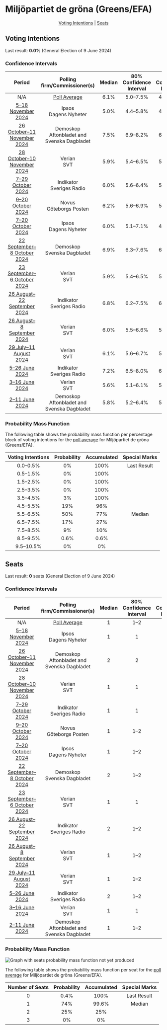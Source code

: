 # Miljöpartiet de gröna (Greens/EFA)

<p align="center"><a href="#voting-intentions">Voting Intentions</a> | <a href="#seats">Seats</a></p>

## Voting Intentions

Last result: **0.0%** (General Election of 9 June 2024)

### Confidence Intervals

| Period     | Polling firm/Commissioner(s) | Median | 80% Confidence Interval | 90% Confidence Interval | 95% Confidence Interval | 99% Confidence Interval |
|:----------:|:----------------:|:-----------:|:-----------------------:|:-----------------------:|:-----------------------:|:-----------------------:|
| N/A | [Poll Average](average.html) | 6.1% | 5.0–7.5% | 4.7–7.9% | 4.4–8.1% | 4.0–8.6% |
| [5–18 November 2024](2024-11-18-Ipsos.html) | Ipsos <br> Dagens Nyheter | 5.0% | 4.4–5.8% | 4.2–6.0% | 4.0–6.2% | 3.8–6.6% |
| [26 October–11 November 2024](2024-11-11-Demoskop.html) | Demoskop <br> Aftonbladet and Svenska Dagbladet | 7.5% | 6.9–8.2% | 6.7–8.4% | 6.5–8.6% | 6.2–9.0% |
| [28 October–10 November 2024](2024-11-10-Verian.html) | Verian <br> SVT | 5.9% | 5.4–6.5% | 5.2–6.7% | 5.1–6.8% | 4.9–7.1% |
| [7–29 October 2024](2024-10-29-Indikator.html) | Indikator <br> Sveriges Radio | 6.0% | 5.6–6.4% | 5.5–6.5% | 5.5–6.6% | 5.3–6.8% |
| [9–20 October 2024](2024-10-20-Novus.html) | Novus <br> Göteborgs Posten | 6.2% | 5.6–6.9% | 5.4–7.1% | 5.3–7.3% | 5.0–7.7% |
| [7–20 October 2024](2024-10-20-Ipsos.html) | Ipsos <br> Dagens Nyheter | 6.0% | 5.1–7.1% | 4.9–7.4% | 4.7–7.6% | 4.3–8.2% |
| [22 September–8 October 2024](2024-10-08-Demoskop.html) | Demoskop <br> Svenska Dagbladet | 6.9% | 6.3–7.6% | 6.1–7.8% | 6.0–7.9% | 5.7–8.3% |
| [23 September–6 October 2024](2024-10-06-Verian.html) | Verian <br> SVT | 5.9% | 5.4–6.5% | 5.2–6.7% | 5.1–6.8% | 4.9–7.1% |
| [26 August–22 September 2024](2024-09-22-Indikator.html) | Indikator <br> Sveriges Radio | 6.8% | 6.2–7.5% | 6.0–7.7% | 5.9–7.8% | 5.6–8.2% |
| [26 August–8 September 2024](2024-09-08-Verian.html) | Verian <br> SVT | 6.0% | 5.5–6.6% | 5.3–6.7% | 5.2–6.9% | 5.0–7.1% |
| [29 July–11 August 2024](2024-08-11-Verian.html) | Verian <br> SVT | 6.1% | 5.6–6.7% | 5.4–6.8% | 5.3–7.0% | 5.1–7.3% |
| [5–26 June 2024](2024-06-26-Indikator.html) | Indikator <br> Sveriges Radio | 7.2% | 6.5–8.0% | 6.3–8.2% | 6.2–8.4% | 5.9–8.8% |
| [3–16 June 2024](2024-06-16-Verian.html) | Verian <br> SVT | 5.6% | 5.1–6.1% | 5.0–6.3% | 4.8–6.4% | 4.6–6.7% |
| [2–11 June 2024](2024-06-11-Demoskop.html) | Demoskop <br> Aftonbladet and Svenska Dagbladet | 5.8% | 5.2–6.4% | 5.1–6.6% | 5.0–6.8% | 4.7–7.1% |

### Probability Mass Function

The following table shows the probability mass function per percentage block of voting intentions for the [poll average](average.html) for Miljöpartiet de gröna (Greens/EFA).

| Voting Intentions | Probability | Accumulated | Special Marks |
|:-----------------:|:-----------:|:-----------:|:-------------:|
| 0.0–0.5% | 0% | 100% | Last Result |
| 0.5–1.5% | 0% | 100% |  |
| 1.5–2.5% | 0% | 100% |  |
| 2.5–3.5% | 0% | 100% |  |
| 3.5–4.5% | 3% | 100% |  |
| 4.5–5.5% | 19% | 96% |  |
| 5.5–6.5% | 50% | 77% | Median |
| 6.5–7.5% | 17% | 27% |  |
| 7.5–8.5% | 9% | 10% |  |
| 8.5–9.5% | 0.6% | 0.6% |  |
| 9.5–10.5% | 0% | 0% |  |


## Seats

Last result: **0** seats (General Election of 9 June 2024)

### Confidence Intervals

| Period     | Polling firm/Commissioner(s) | Median | 80% Confidence Interval | 90% Confidence Interval | 95% Confidence Interval | 99% Confidence Interval |
|:----------:|:----------------:|:------:|:-----------------------:|:-----------------------:|:-----------------------:|:-----------------------:|
| N/A | [Poll Average](average.html) | 1 | 1–2 | 1–2 | 1–2 | 1–2 |
| [5–18 November 2024](2024-11-18-Ipsos.html) | Ipsos <br> Dagens Nyheter | 1 | 1 | 1 | 1 | 0–1 |
| [26 October–11 November 2024](2024-11-11-Demoskop.html) | Demoskop <br> Aftonbladet and Svenska Dagbladet | 2 | 2 | 1–2 | 1–2 | 1–2 |
| [28 October–10 November 2024](2024-11-10-Verian.html) | Verian <br> SVT | 1 | 1 | 1–2 | 1–2 | 1–2 |
| [7–29 October 2024](2024-10-29-Indikator.html) | Indikator <br> Sveriges Radio | 1 | 1 | 1–2 | 1–2 | 1–2 |
| [9–20 October 2024](2024-10-20-Novus.html) | Novus <br> Göteborgs Posten | 1 | 1–2 | 1–2 | 1–2 | 1–2 |
| [7–20 October 2024](2024-10-20-Ipsos.html) | Ipsos <br> Dagens Nyheter | 1 | 1–2 | 1–2 | 1–2 | 1–2 |
| [22 September–8 October 2024](2024-10-08-Demoskop.html) | Demoskop <br> Svenska Dagbladet | 2 | 1–2 | 1–2 | 1–2 | 1–2 |
| [23 September–6 October 2024](2024-10-06-Verian.html) | Verian <br> SVT | 1 | 1 | 1–2 | 1–2 | 1–2 |
| [26 August–22 September 2024](2024-09-22-Indikator.html) | Indikator <br> Sveriges Radio | 2 | 1–2 | 1–2 | 1–2 | 1–2 |
| [26 August–8 September 2024](2024-09-08-Verian.html) | Verian <br> SVT | 1 | 1–2 | 1–2 | 1–2 | 1–2 |
| [29 July–11 August 2024](2024-08-11-Verian.html) | Verian <br> SVT | 1 | 1–2 | 1–2 | 1–2 | 1–2 |
| [5–26 June 2024](2024-06-26-Indikator.html) | Indikator <br> Sveriges Radio | 2 | 1–2 | 1–2 | 1–2 | 1–2 |
| [3–16 June 2024](2024-06-16-Verian.html) | Verian <br> SVT | 1 | 1 | 1 | 1 | 1–2 |
| [2–11 June 2024](2024-06-11-Demoskop.html) | Demoskop <br> Aftonbladet and Svenska Dagbladet | 1 | 1–2 | 1–2 | 1–2 | 1–2 |

### Probability Mass Function

![Graph with seats probability mass function not yet produced](average-seats-pmf-miljöpartietdegrönagreensefa.png "Seats Probability Mass Function")

The following table shows the probability mass function per seat for the [poll average](average.html) for Miljöpartiet de gröna (Greens/EFA).

| Number of Seats | Probability | Accumulated | Special Marks |
|:---------------:|:-----------:|:-----------:|:-------------:|
| 0 | 0.4% | 100% | Last Result |
| 1 | 74% | 99.6% | Median |
| 2 | 25% | 25% |  |
| 3 | 0% | 0% |  |


